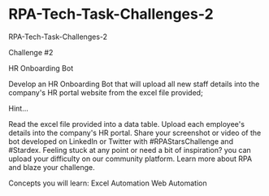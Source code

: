# RPA-Tech-Task-Challenges-2


RPA-Tech-Task-Challenges-2

Challenge #2


HR Onboarding Bot

Develop an HR Onboarding Bot that will upload all new staff details into the company's HR portal website from the excel file provided;

Hint...

Read the excel file provided into a data table.
Upload each employee's details into the company's HR portal.
Share your screenshot or video of the bot developed on LinkedIn or Twitter with #RPAStarsChallenge and #Stardex.
Feeling stuck at any point or need a bit of inspiration? you can upload your difficulty on our community platform. Learn more about RPA and blaze your challenge.

Concepts you will learn:
Excel Automation
Web Automation

